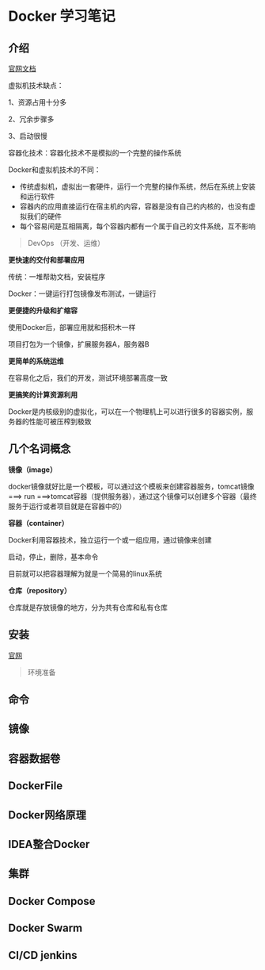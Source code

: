 # Docker 学习笔记

## 介绍

[官网文档](https://docs.docker.com/)

虚拟机技术缺点：

1、资源占用十分多

2、冗余步骤多

3、启动很慢



容器化技术：容器化技术不是模拟的一个完整的操作系统



Docker和虚拟机技术的不同：

- 传统虚拟机，虚拟出一套硬件，运行一个完整的操作系统，然后在系统上安装和运行软件
- 容器内的应用直接运行在宿主机的内容，容器是没有自己的内核的，也没有虚拟我们的硬件
- 每个容易间是互相隔离，每个容器内都有一个属于自己的文件系统，互不影响



>  DevOps （开发、运维）

**更快速的交付和部署应用**

传统：一堆帮助文档，安装程序

Docker：一键运行打包镜像发布测试，一键运行

**更便捷的升级和扩缩容**

使用Docker后，部署应用就和搭积木一样

项目打包为一个镜像，扩展服务器A，服务器B

**更简单的系统运维**

在容易化之后，我们的开发，测试环境部署高度一致

**更搞笑的计算资源利用**

Docker是内核级别的虚拟化，可以在一个物理机上可以进行很多的容器实例，服务器的性能可被压榨到极致



## 几个名词概念

**镜像（image）**

docker镜像就好比是一个模板，可以通过这个模板来创建容器服务，tomcat镜像 ===>  run  ===>tomcat容器（提供服务器），通过这个镜像可以创建多个容器（最终服务于运行或者项目就是在容器中的）

**容器（container）**

Docker利用容器技术，独立运行一个或一组应用，通过镜像来创建

启动，停止，删除，基本命令

目前就可以把容器理解为就是一个简易的linux系统

**仓库（repository）**

仓库就是存放镜像的地方，分为共有仓库和私有仓库



## 安装

[官网](https://www.docker.com/)

> 环境准备



## 命令

## 镜像

## 容器数据卷

## DockerFile

## Docker网络原理

## IDEA整合Docker

## 集群

## Docker Compose

## Docker Swarm

## CI/CD jenkins
